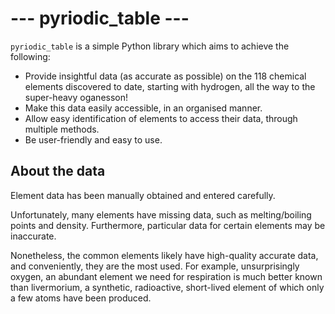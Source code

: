 # --- pyriodic_table ---

`pyriodic_table` is a simple Python library which aims to achieve the following:

- Provide insightful data (as accurate as possible) on the 118 chemical elements discovered to date,
starting with hydrogen, all the way to the super-heavy oganesson!
- Make this data easily accessible, in an organised manner.
- Allow easy identification of elements to access their data, through multiple methods.
- Be user-friendly and easy to use.

## About the data

Element data has been manually obtained and entered carefully.

Unfortunately, many elements have missing data, such as melting/boiling points and density.
Furthermore, particular data for certain elements may be inaccurate.

Nonetheless, the common elements likely have high-quality accurate data, and conveniently, they are the
most used. For example, unsurprisingly oxygen, an abundant element we need for respiration
is much better known than livermorium, a synthetic, radioactive, short-lived element of which
only a few atoms have been produced.